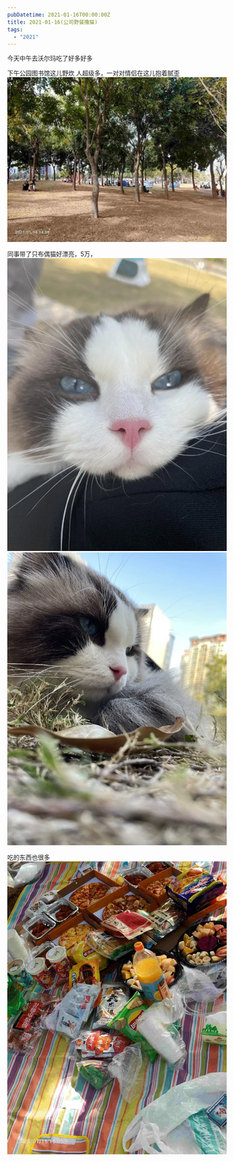 ```yaml
---
pubDatetime: 2021-01-16T00:00:00Z
title: 2021-01-16(公司野餐撸猫)
tags:
  - "2021"
---
```


今天中午去沃尔玛吃了好多好多


下午公园图书馆这儿野炊
人超级多，一对对情侣在这儿抱着腻歪
![](../../img/6904315-7ee231d0be3d0436.jpg)


同事带了只布偶猫好漂亮，5万，
![](../../img/6904315-cda6a758427a5f43.jpg)
![](../../img/6904315-3ae7dda9ca9595b4.jpg)


吃的东西也很多![](../../img/6904315-a763acd6445111ab.jpg)

